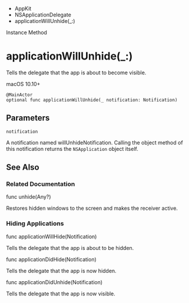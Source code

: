 

- AppKit
- NSApplicationDelegate
-  applicationWillUnhide(\_:) 

Instance Method

# applicationWillUnhide(\_:)

Tells the delegate that the app is about to become visible.

macOS 10.10+

``` source
@MainActor
optional func applicationWillUnhide(_ notification: Notification)
```

## Parameters 

`notification`  

A notification named willUnhideNotification. Calling the object method of this notification returns the `NSApplication` object itself.

## See Also

### Related Documentation

func unhide(Any?)

Restores hidden windows to the screen and makes the receiver active.

### Hiding Applications

func applicationWillHide(Notification)

Tells the delegate that the app is about to be hidden.

func applicationDidHide(Notification)

Tells the delegate that the app is now hidden.

func applicationDidUnhide(Notification)

Tells the delegate that the app is now visible.

